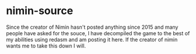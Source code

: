 # nimin-source
Since the creator of Nimin hasn't posted anything since 2015 and many people have asked for the souce, I have decompiled the game to the best of my abilities using redasm and am posting it here. If the creator of nimin wants me to take this down I will.
